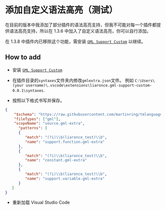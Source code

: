 # 添加自定义语法高亮（测试）

在目前的版本中我添加了部分插件的语法高亮支持，但我不可能对每一个插件都提供语法高亮支持，所以在 1.3.6 中加入了自定义语法高亮，你可以自行添加。

在 1.3.8 中插件内已移除这个功能，需安装 [`GML Support Custom`](https://marketplace.visualstudio.com/items?itemName=liaronce.gml-support-custom) 以继续。

## How to add

 - 安装 [`GML Support Custom`](https://marketplace.visualstudio.com/items?itemName=liaronce.gml-support-custom)

 - 在插件目录的`syntaxes`文件夹内修改`gmlextra.json`文件。 例如 `C:\Users\(your username)\.vscode\extensions\liaronce.gml-support-custom-0.0.1\syntaxes`.

 - 按照以下格式书写并保存。

```json
{
	"$schema": "https://raw.githubusercontent.com/martinring/tmlanguage/master/tmlanguage.json",
    "fileTypes": ["gml"],
    "scopeName": "source.gml-extra",
	  "patterns": [
      {
         "match": "(?i)\\b(liaronce_test)\\b",
         "name": "support.function.gml-extra"
      },
      {
         "match": "(?i)\\b(liaronce_test)\\b",
         "name": "constant.gml-extra"
      },
      {
         "match": "(?i)\\b(liaronce_test)\\b",
         "name": "support.variable.gml-extra"
      }
   ]
}
```

 - 重新加载 Visual Studio Code